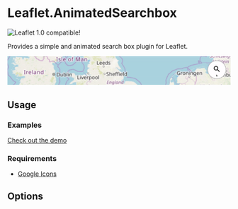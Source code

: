 # Leaflet.AnimatedSearchbox
![Leaflet 1.0 compatible!](https://img.shields.io/badge/Leaflet%201.0-%E2%9C%93-1EB300.svg?style=flat)  

Provides a simple and animated search box plugin for Leaflet.

![demo](assets/demo_800px.gif)

## Usage 

### Examples

[Check out the demo](https://luka1199.github.io/Leaflet.AnimatedSearchbox/examples)

### Requirements

- [Google Icons](https://google.github.io/material-design-icons/)

## Options
